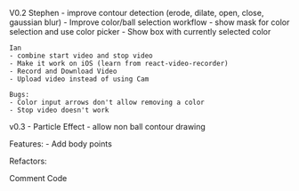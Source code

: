 V0.2
	Stephen
	- improve contour detection (erode, dilate, open, close, gaussian blur) 
	- Improve color/ball selection workflow 
	- show mask for color selection and use color picker 
	- Show box with currently selected color 

	Ian
	- combine start video and stop video
	- Make it work on iOS (learn from react-video-recorder)
	- Record and Download Video
	- Upload video instead of using Cam

	Bugs:
	- Color input arrows don't allow removing a color
	- Stop video doesn't work 

v0.3
	- Particle Effect
	- allow non ball contour drawing

Features:
	- Add body points 

	




Refactors:

Comment Code